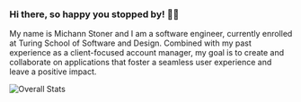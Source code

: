 ### Hi there, so happy you stopped by! 👋🏼

My name is Michann Stoner and I am a software engineer, currently enrolled at Turing School of Software and Design.
Combined with my past experience as a client-focused account manager, my goal is to create and collaborate on applications that foster a seamless user experience and leave a positive impact. 





![Overall Stats](https://github-readme-stats.vercel.app/api?username=michannstoner&count_private=true&show_icons=false&hide=contribs)

<!--
**michannstoner/michannstoner** is a ✨ _special_ ✨ repository because its `README.md` (this file) appears on your GitHub profile.

<td><img src="./src/images/js-icon.png" alt="javascript" width="100" height="auto" /></td>
<td><img src="./src/images/html-logo.png" alt="html" width="100" height="auto" /></td>
<td><img src="./src/images/css-logo.png" alt="css" width="100" height="auto" /></td>

When I'm not learning how to code, I enjoy: 

- Painting & textile art 
- Cooking 
- Taking care of my plants
- Reading
- The good ol outdoors
